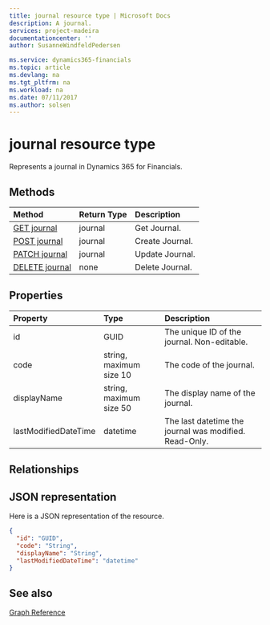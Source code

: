 ```yaml
---
title: journal resource type | Microsoft Docs
description: A journal.
services: project-madeira
documentationcenter: ''
author: SusanneWindfeldPedersen

ms.service: dynamics365-financials
ms.topic: article
ms.devlang: na
ms.tgt_pltfrm: na
ms.workload: na
ms.date: 07/11/2017
ms.author: solsen
---
```


# journal resource type
Represents a journal in Dynamics 365 for Financials.

## Methods

| Method                                            |Return Type|Description    |
|:--------------------------------------------------|:----------|:--------------|
|[GET journal](../api/dynamics_get_journal.md)      |journal    |Get Journal.   |
|[POST journal](../api/dynamics_create_journal.md)  |journal    |Create Journal.|
|[PATCH journal](../api/dynamics_update_journal.md) |journal    |Update Journal.|
|[DELETE journal](../api/dynamics_delete_journal.md)|none       |Delete Journal.|

## Properties
| Property	         | Type	                 |Description                                           |
|:-------------------|:----------------------|:-----------------------------------------------------|
|id                  |GUID                   |The unique ID of the journal. Non-editable.           |
|code                |string, maximum size 10| The code of the journal.                             |
|displayName         |string, maximum size 50| The display name of the journal.                     |
|lastModifiedDateTime|datetime               |The last datetime the journal was modified. Read-Only.|

## Relationships

## JSON representation

Here is a JSON representation of the resource.


```json
{
  "id": "GUID",
  "code": "String",
  "displayName": "String",
  "lastModifiedDateTime": "datetime"
}
```

## See also
[Graph Reference](../api/dynamics_graph_reference.md)  
